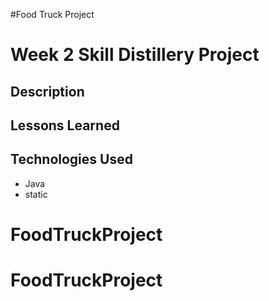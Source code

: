 #Food Truck Project

# Week 2 Skill Distillery Project

## Description

## Lessons Learned

## Technologies Used
* Java
* static

# FoodTruckProject
# FoodTruckProject
